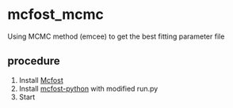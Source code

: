# mcfost_mcmc
Using MCMC method (emcee) to get the best fitting parameter file

## procedure
1. Install [Mcfost](https://ipag.osug.fr/~pintec/mcfost/docs/html/overview.html)
2. Install [mcfost-python](https://github.com/dreamjade/mcfost-python) with modified run.py
3. Start
